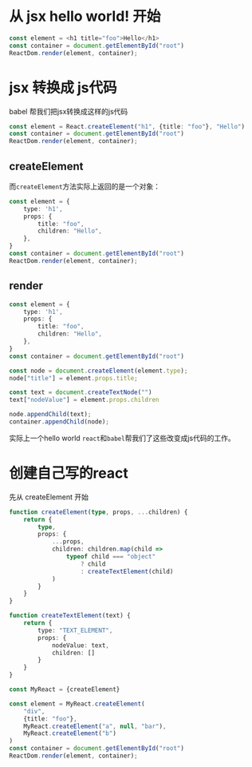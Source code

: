# 从 jsx hello world! 开始

```typescript jsx
const element = <h1 title="foo">Hello</h1>
const container = document.getElementById("root")
ReactDom.render(element, container);
```
# jsx 转换成 js代码
babel 帮我们把jsx转换成这样的js代码
```typescript jsx
const element = React.createElement("h1", {title: "foo"}, "Hello")
const container = document.getElementById("root")
ReactDom.render(element, container);
```
## createElement
而`createElement`方法实际上返回的是一个对象：
```typescript jsx
const element = {
    type: 'h1',
    props: {
        title: "foo",
        children: "Hello",
    },
}
const container = document.getElementById("root")
ReactDom.render(element, container);
```
## render
```typescript jsx
const element = {
    type: 'h1',
    props: {
        title: "foo",
        children: "Hello",
    },
}
const container = document.getElementById("root")

const node = document.createElement(element.type);
node["title"] = element.props.title;

const text = document.createTextNode("")
text["nodeValue"] = element.props.children

node.appendChild(text);
container.appendChild(node);
```
实际上一个hello world `react`和`babel`帮我们了这些改变成js代码的工作。

# 创建自己写的react

先从 createElement 开始
```typescript jsx
function createElement(type, props, ...children) {
    return {
        type,
        props: {
            ...props,
            children: children.map(child =>
                typeof child === "object"
                    ? child
                    : createTextElement(child)
            )
        }
    }
}

function createTextElement(text) {
    return {
        type: "TEXT_ELEMENT",
        props: {
            nodeValue: text,
            children: []
        }
    }
}

const MyReact = {createElement}

const element = MyReact.createElement(
    "div",
    {title: "foo"}, 
    MyReact.createElement("a", null, "bar"),
    MyReact.createElement("b")
)
const container = document.getElementById("root")
ReactDom.render(element, container);
```
